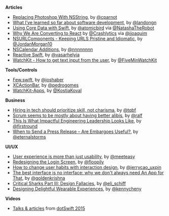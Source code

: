 **Articles**

* [Replacing Photoshop With NSString](http://cocoamine.net/blog/2015/03/20/replacing-photoshop-with-nsstring/), by [@cparnot](https://twitter.com/cparnot)
* [What I’ve learned so far about software development](https://medium.com/@landongn/12-years-later-what-i-ve-learned-about-being-a-software-engineer-d6e334d6e8a3), by [@landongn](https://twitter.com/landongn)
* [Using Core Data with Swift](http://www.atomicbird.com/blog/swift-core-data), by [@atomicbird](https://twitter.com/atomicbird) via [@NatashaTheRobot](https://twitter.com/NatashaTheRobot)
* [Why We Are Converting to React](http://www.crashlytics.com/blog/building-user-interfaces-with-react/) by [@Crashlytics](https://twitter.com/crashlytics) via [@jjoaquim](https://twitter.com/jjoaquim)
* [NSURLComponents - Keeping URLS Pristine and Idiomatic](https://medium.com/the-traveled-ios-developers-guide/nsurlcomponents-f884b86fbc68), by [@JordanMorgan10](https://twitter.com/JordanMorgan10)
* [NSCalendar Additions](http://nshipster.com/nscalendar-additions/), by [@nnnnnnnn](https://twitter.com/nnnnnnnn)
* [Reactive Swift](https://medium.com/swift-programming/reactive-swift-3b6050375534), by [@vasarhelyia](https://twitter.com/vasarhelyia)
* [WatchKit - How to get text input from the user](http://www.fiveminutewatchkit.com/blog/2015/3/15/how-to-get-text-input-from-the-user), by [@FiveMinWatchKit](https://twitter.com/FiveMinWatchKit)

**Tools/Controls**

* [Few.swift](https://github.com/joshaber/Few.swift), by [@joshaber](https://twitter.com/joshaber)
* [XCActionBar](https://github.com/pdcgomes/XCActionBar), by [@pedrogomes](https://twitter.com/pedrogomes)
* [WatchKit-Apps](https://github.com/kostiakoval/WatchKit-Apps), by [@KostiaKoval](https://twitter.com/KostiaKoval)

**Business**

* [Hiring in tech should prioritize skill, not charisma](http://qz.com/362958), by [@tqbf](https://twitter.com/tqbf)
* [Scrum seems to be mostly about having better alibis](http://agileoverflow.com/t/scrum-seems-to-be-mostly-about-having-better-alibis/47), by [@ralf](https://twitter.com/ralf)
* [This Is What Impactful Engineering Leadership Looks Like](http://firstround.com/review/this-is-what-impactful-engineering-leadership-looks-like/), by [@firstround](https://twitter.com/firstround)
* [When to Send a Press Release – Are Embargoes Useful?](https://eternalstorms.wordpress.com/2015/03/17/when-to-send-a-press-release-are-embargoes-useful/), by [@eternalstorms](https://twitter.com/eternalstorms)

**UI/UX**

* [User experience is more than just usability](http://easilyeasy.com/ux-is-more-than-just-usability.html), by [@meeteasy](https://twitter.com/meeteasy)
* [Redesigning the Login Screen](https://www.gosquared.com/blog/login-screen-design-flow), by [@floopily](https://twitter.com/floopily)
* [How to change user habits with interaction design](http://thenextweb.com/dd/2015/03/11/how-to-change-user-habits-with-interaction-design/), by [@jerrycao_uxpin](https://twitter.com/jerrycao_uxpin)
* [The best interface is no interface: why we don't always need An App for That](http://www.theverge.com/2015/3/17/8103593/golden-krishna-best-interface-is-no-interface-excerpt), by [@goldenkrishna](https://twitter.com/goldenkrishna)
* [Critical Sharks Part III: Design Fallacies](http://www.elischiff.com/blog/2015/3/17/critical-sharks-part-iii-design-fallacies), by [@eli_schiff](https://twitter.com/eli_schiff)
* [Designing Delightful Wearable Experiences](https://medium.com/design-for-wearables/designing-delightful-wearable-experiences-f8a4fa908206), by [@kennycheny](https://twitter.com/kennycheny)

**Videos**

* [Talks & articles](http://www.thedotpost.com/conference/dotswift-2015) from [dotSwift 2015](http://www.dotswift.io/)